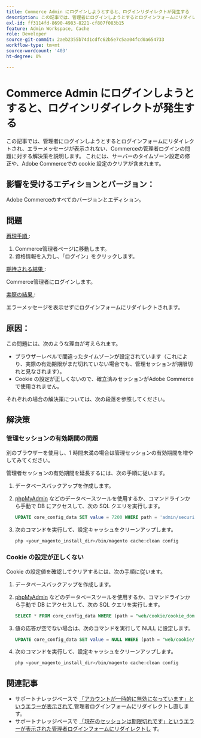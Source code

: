 ```yaml
---
title: Commerce Admin にログインしようとすると、ログインリダイレクトが発生する
description: この記事では、管理者にログインしようとするとログインフォームにリダイレクトされ、エラーメッセージが表示されない、Commerceの管理者ログインの問題に対する解決策を説明します。 これには、サーバーのタイムゾーン設定の修正や、Adobe Commerceでの cookie 設定のクリアが含まれます。
exl-id: ff3114fd-8690-4983-8221-cf807f083b15
feature: Admin Workspace, Cache
role: Developer
source-git-commit: 2aeb2355b74d1cdfc62b5e7c5aa04fcd0a654733
workflow-type: tm+mt
source-wordcount: '403'
ht-degree: 0%

---
```


# Commerce Admin にログインしようとすると、ログインリダイレクトが発生する

この記事では、管理者にログインしようとするとログインフォームにリダイレクトされ、エラーメッセージが表示されない、Commerceの管理者ログインの問題に対する解決策を説明します。 これには、サーバーのタイムゾーン設定の修正や、Adobe Commerceでの cookie 設定のクリアが含まれます。

## 影響を受けるエディションとバージョン：

Adobe Commerceのすべてのバージョンとエディション。

## 問題

<u> 再現手順 </u>:

1. Commerce管理者ページに移動します。
1. 資格情報を入力し、「ログイン」をクリックします。

<u> 期待される結果 </u>:

Commerce管理者にログインします。

<u> 実際の結果 </u>:

エラーメッセージを表示せずにログインフォームにリダイレクトされます。

## 原因：

この問題には、次のような理由が考えられます。

* ブラウザーレベルで間違ったタイムゾーンが設定されています（これにより、実際の有効期限がまだ切れていない場合でも、管理セッションが期限切れと見なされます）。
* Cookie の設定が正しくないので、確立済みセッションがAdobe Commerceで使用されません。

それぞれの場合の解決策については、次の段落を参照してください。

## 解決策

### 管理セッションの有効期間の問題

別のブラウザーを使用し、1 時間未満の場合は管理セッションの有効期間を増やしてみてください。

管理者セッションの有効期間を延長するには、次の手順に従います。

1. データベースバックアップを作成します。
1. [phpMyAdmin](https://experienceleague.adobe.com/ja/docs/commerce-operations/installation-guide/prerequisites/optional-software#phpmyadmin) などのデータベースツールを使用するか、コマンドラインから手動で DB にアクセスして、次の SQL クエリを実行します。

   ```sql
   UPDATE core_config_data SET value = 7200 WHERE path = 'admin/security/session_lifetime';
   ```

1. 次のコマンドを実行して、設定キャッシュをクリーンアップします。

   ```bash
   php <your_magento_install_dir>/bin/magento cache:clean config
   ```

### Cookie の設定が正しくない

Cookie の設定値を確認してクリアするには、次の手順に従います。

1. データベースバックアップを作成します。
1. [phpMyAdmin](https://experienceleague.adobe.com/ja/docs/commerce-operations/installation-guide/prerequisites/optional-software#phpmyadmin) などのデータベースツールを使用するか、コマンドラインから手動で DB にアクセスして、次の SQL クエリを実行します。

   ```sql
   SELECT * FROM core_config_data WHERE (path = "web/cookie/cookie_domain" OR path = "web/cookie/cookie_path");
   ```

1. 値の応答が空でない場合は、次のコマンドを実行して NULL に設定します。

   ```sql
   UPDATE core_config_data SET value = NULL WHERE (path = "web/cookie/cookie_domain" OR path = "web/cookie/cookie_path");
   ```

1. 次のコマンドを実行して、設定キャッシュをクリーンアップします。

   ```bash
   php <your_magento_install_dir>/bin/magento cache:clean config
   ```

## 関連記事

* サポートナレッジベースで [&#x200B; 「アカウントが一時的に無効になっています」というエラーが表示されて &#x200B;](/help/troubleshooting/miscellaneous/redirect-back-to-the-admin-login-form-with-your-account-is-temporarily-disabled-error.md) 管理者ログインフォームにリダイレクトし直します。
* サポートナレッジベースで [&#x200B; 「現在のセッションは期限切れです」というエラーが表示された管理者ログインフォームにリダイレクトし &#x200B;](/help/troubleshooting/miscellaneous/redirect-back-to-the-admin-login-form-with-your-current-session-has-been-expired-error.md) す。
